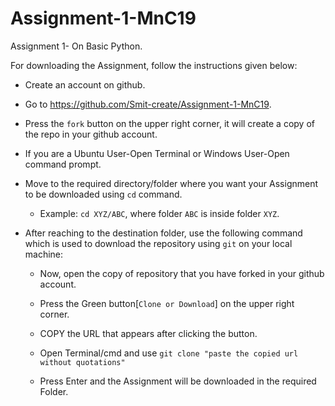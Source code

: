 # Assignment-1-MnC19

Assignment 1- On Basic Python.

For downloading the Assignment, follow the instructions given below:

* Create an account on github.

* Go to https://github.com/Smit-create/Assignment-1-MnC19.

* Press the `fork` button on the upper right corner, it will create a copy of the repo in your github account.

* If you are a Ubuntu User-Open Terminal or Windows User-Open command prompt.

* Move to the required directory/folder where you want your Assignment to be downloaded using `cd` command.
    * Example: `cd XYZ/ABC`, where folder `ABC` is inside folder `XYZ`.

* After reaching to the destination folder, use the following command which is used to download the repository using `git` on your local machine:
    * Now, open the copy of repository that you have forked in your github account.

    * Press the Green button[`Clone or Download`] on the upper right corner.

    * COPY the URL that appears after clicking the button.

    * Open Terminal/cmd and use `git clone "paste the copied url without quotations"`

    * Press Enter and the Assignment will be downloaded in the required Folder.
